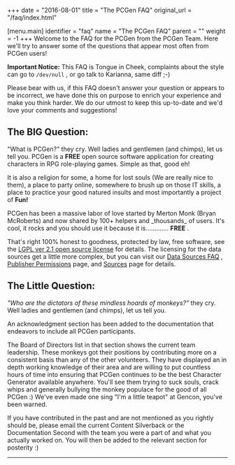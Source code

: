 +++
date = "2016-08-01"
title = "The PCGen FAQ"
original_url = "/faq/index.html"

[menu.main]
    identifier = "faq"
    name = "The PCGen FAQ"
    parent = ""
        weight = -1
+++
Welcome to the FAQ for the PCGen from the PCGen Team. Here we'll try to
answer some of the questions that appear most often from PCGen users!

**Important Notice:** This FAQ is Tongue in Cheek, complaints about the
style can go to `/dev/null` , or go talk to Karianna, same diff ;-)

Please bear with us, if this FAQ doesn't answer your question or appears
to be incorrect, we have done this on purpose to enrich your experience
and make you think harder. We do our utmost to keep this up-to-date and
we'd love your comments and suggestions!

The BIG Question:
-----------------

"What is PCGen?" they cry. Well ladies and gentlemen (and chimps), let
us tell you. PCGen is a **FREE** open source software application for
creating characters in RPG role-playing games. Simple as that, good eh!

It is also a religion for some, a home for lost souls (We are really
nice to them), a place to party online, somewhere to brush up on those
IT skills, a place to practice your good natured insults and most
importantly a project of **Fun!**

PCGen has been a massive labor of love started by Merton Monk (Bryan
McRoberts) and now shared by 100+ helpers and \_thousands\_ of users.
It's cool, it rocks and you should use it because it is.............
**FREE** .

That's right 100% honest to goodness, protected by law, free software,
see the [LGPL ver 2.1 open source
license](http://www.opensource.org/licenses/lgpl-2.1.php) for details.
The licensing for the data sources get a little more complex, but you
can visit our [Data Sources FAQ](/faq/data-sources.html) , [Publisher
Permissions](/credits/publishers-and-sources.html#publishers) page, and
[Sources](/credits/publishers-and-sources.html#sources) page for
details.

The Little Question:
--------------------

*"Who are the dictators of these mindless hoards of monkeys?"* they cry.
Well ladies and gentlemen (and chimps), let us tell you.

An acknowledgment section has been added to the documentation that
endeavors to include all PCGen participants.

The Board of Directors list in that section shows the current team
leadership. These monkeys got their positions by contributing more on a
consistent basis than any of the other volunteers. They have displayed
an in depth working knowledge of their area and are willing to put
countless hours of time into ensuring that PCGen continues to be the
best Character Generator available anywhere. You'll see them trying to
suck souls, crack whips and generally bullying the monkey populace for
the good of all PCGen :) We've even made one sing "I'm a little teapot"
at Gencon, you've been warned.

If you have contributed in the past and are not mentioned as you rightly
should be, please email the current Content Silverback or the
Documentation Second with the team you were a part of and what you
actually worked on. You will then be added to the relevant section for
posterity :)

------------------------------------------------------------------------



